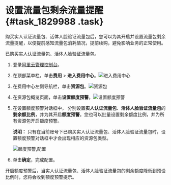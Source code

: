 # 设置流量包剩余流量提醒 {#task_1829988 .task}

购买实人认证流量包、活体人脸验证流量包后，您可以为其开启并设置流量包剩余流量提醒，以便提前感知流量包消耗情况，提前续购，避免影响业务的正常使用。

已购买实人认证流量包、活体人脸验证流量包。

1.  登录[阿里云管理控制台](https://homenew.console.aliyun.com/)。
2.  在顶部菜单栏，单击**费用** \> **进入费用中心**。![进入费用中心](http://static-aliyun-doc.oss-cn-hangzhou.aliyuncs.com/assets/img/1448961/156645385057019_zh-CN.png)


3.  在费用中心左侧导航栏，单击**资源包**。![资源包](http://static-aliyun-doc.oss-cn-hangzhou.aliyuncs.com/assets/img/1448961/156645385057020_zh-CN.png)


4.  在资源包概览页面，单击**设置额度预警**。![设置额度预警](http://static-aliyun-doc.oss-cn-hangzhou.aliyuncs.com/assets/img/1448961/156645385157022_zh-CN.png)


5.  在设置额度预警对话框中， 分别设置**实人认证流量包**、**活体人脸验证流量包**的**剩余额比例**，并为其开启**额度预警**。您也可以批量设置剩余额度比例，并为所有资源包开启额度预警。 

    **说明：** 只有在当前账号下已购买实人认证流量包、活体人脸验证流量包时，设置额度预警对话框中才会出现相应的资源包类型。

    ![额度预警,配置](http://static-aliyun-doc.oss-cn-hangzhou.aliyuncs.com/assets/img/1448961/156645385157021_zh-CN.png)

6.  单击**确定**，完成配置。

开启额度预警后，当实人认证流量包、活体人脸验证流量包的剩余额度降低到预设比例时，您将会收到额度预警提示。

